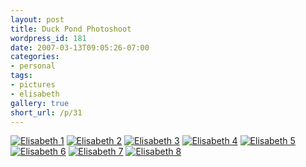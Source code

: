 ```yaml
---
layout: post
title: Duck Pond Photoshoot
wordpress_id: 181
date: 2007-03-13T09:05:26-07:00
categories:
- personal
tags:
- pictures
- elisabeth
gallery: true
short_url: /p/31
---
```


<div class="gallery">
  <a href="DSC_3755.jpg"><img src="DSC_3755.jpg" alt="Elisabeth 1"></a>
  <a href="DSC_3904.jpg"><img src="DSC_3904.jpg" alt="Elisabeth 2"></a>
  <a href="DSC_3932.jpg"><img src="DSC_3932.jpg" alt="Elisabeth 3"></a>
  <a href="DSC_3937.jpg"><img src="DSC_3937.jpg" alt="Elisabeth 4"></a>
  <a href="DSC_3975.jpg"><img src="DSC_3975.jpg" alt="Elisabeth 5"></a>
  <a href="DSC_4005.jpg"><img src="DSC_4005.jpg" alt="Elisabeth 6"></a>
  <a href="DSC_4048.jpg"><img src="DSC_4048.jpg" alt="Elisabeth 7"></a>
  <a href="DSC_4078.jpg"><img src="DSC_4078.jpg" alt="Elisabeth 8"></a>
</div>

